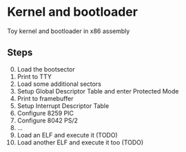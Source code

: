 # Kernel and bootloader

Toy kernel and bootloader in x86 assembly

## Steps

0. Load the bootsector
1. Print to TTY
2. Load some additional sectors
3. Setup Global Descriptor Table and enter Protected Mode
4. Print to framebuffer
5. Setup Interrupt Descriptor Table
6. Configure 8259 PIC
7. Configure 8042 PS/2
8. ...
9. Load an ELF and execute it (TODO)
10. Load another ELF and execute it too (TODO)
